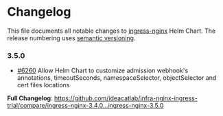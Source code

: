 # Changelog

This file documents all notable changes to [ingress-nginx](https://github.com/ideacatlab/infra-nginx-ingress-trial) Helm Chart. The release numbering uses [semantic versioning](http://semver.org).

### 3.5.0

* [#6260](https://github.com/ideacatlab/infra-nginx-ingress-trial/pull/6260) Allow Helm Chart to customize admission webhook's annotations, timeoutSeconds, namespaceSelector, objectSelector and cert files locations

**Full Changelog**: https://github.com/ideacatlab/infra-nginx-ingress-trial/compare/ingress-nginx-3.4.0...ingress-nginx-3.5.0
